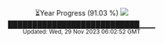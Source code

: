 <p align="center">
⏳Year Progress (91.03 %) <img src="https://file5s.ratemyserver.net/mobs/1062.gif"><br>
███████████████████████████▁▁▁ <br>
<sub>Updated: Wed, 29 Nov 2023 06:02:52 GMT</sub>
</p>

